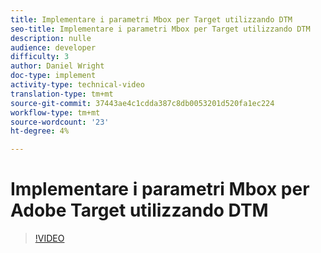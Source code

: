 ```yaml
---
title: Implementare i parametri Mbox per Target utilizzando DTM
seo-title: Implementare i parametri Mbox per Target utilizzando DTM
description: nulle
audience: developer
difficulty: 3
author: Daniel Wright
doc-type: implement
activity-type: technical-video
translation-type: tm+mt
source-git-commit: 37443ae4c1cdda387c8db0053201d520fa1ec224
workflow-type: tm+mt
source-wordcount: '23'
ht-degree: 4%

---
```



# Implementare i parametri Mbox per  Adobe Target utilizzando DTM

>[!VIDEO](https://video.tv.adobe.com/v/17383/?quality=12)